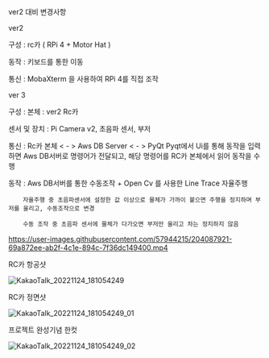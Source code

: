 ver2 대비 변경사항


ver2 

구성 : rc카 ( RPi 4 + Motor Hat )

동작 : 키보드를 통한 이동

통신 : MobaXterm 을 사용하여 RPi 4를 직접 조작

ver 3

구성 : 
  본체 : ver2 Rc카
  
  센서 및 장치 : 
      Pi Camera v2, 초음파 센서, 부저
     
  통신 : Rc카 본체 < - > Aws DB Server < - > PyQt
         Pyqt에서 Ui를 통해 동작을 입력하면 Aws DB서버로 명령어가 전달되고, 해당 명령어를 RC카 본체에서 읽어 동작을 수행
         
  동작 : Aws DB서버를 통한 수동조작 + Open Cv 를 사용한 Line Trace 자율주행
  
        자율주행 중 초음파센서에 설정한 값 이상으로 물체가 가까이 붙으면 주행을 정지하며 부저를 울리고, 수동조작으로 변경
        
        수동 조작 중 초음파 센서에 물체가 다가오면 부저만 울리고 차는 정지하지 않음
        
        


https://user-images.githubusercontent.com/57944215/204087921-69a872ee-ab2f-4c1e-894c-7f36dc149400.mp4



RC카 항공샷 

![KakaoTalk_20221124_181054249](https://user-images.githubusercontent.com/57944215/203786095-228f7710-0fbd-413a-ba61-04f8da8adb00.jpg)


RC카 정면샷

![KakaoTalk_20221124_181054249_01](https://user-images.githubusercontent.com/57944215/203786114-68ed40ff-3e32-41c9-9334-d4a2ab8fd95b.jpg)

프로젝트 완성기념 한컷

![KakaoTalk_20221124_181054249_02](https://user-images.githubusercontent.com/57944215/203786147-4e29c784-d11e-4c83-8dee-07745fa5c909.jpg)
